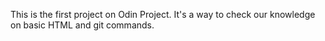 This is the first project on Odin Project. It's a way to check our knowledge on basic HTML and git commands.